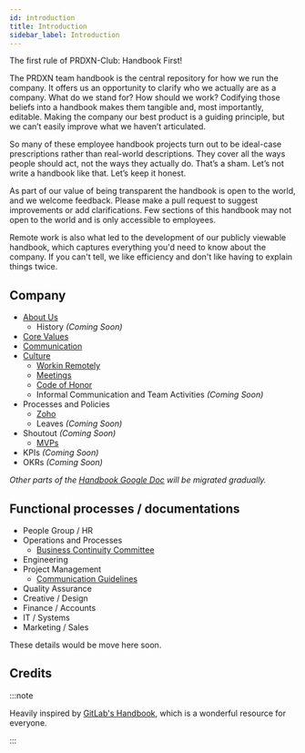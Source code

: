 ```yaml
---
id: introduction
title: Introduction
sidebar_label: Introduction
---
```


The first rule of PRDXN-Club: Handbook First!

The PRDXN team handbook is the central repository for how we run the company. It offers us an opportunity to clarify who we actually are as a company. What do we stand for? How should we work? Codifying those beliefs into a handbook makes them tangible and, most importantly, editable. Making the company our best product is a guiding principle, but we can’t easily improve what we haven’t articulated.

So many of these employee handbook projects turn out to be ideal-case prescriptions rather than real-world descriptions. They cover all the ways people should act, not the ways they actually do. That’s a sham. Let’s not write a handbook like that. Let’s keep it honest.

As part of our value of being transparent the handbook is open to the world, and we welcome feedback. Please make a pull request to suggest improvements or add clarifications. Few sections of this handbook may not open to the world and is only accessible to employees.

Remote work is also what led to the development of our publicly viewable handbook, which captures everything you'd need to know about the company. If you can't tell, we like efficiency and don't like having to explain things twice.

## Company
- [About Us](about.md)
  - History *(Coming Soon)*
- [Core Values](values.md)
- [Communication](communication.md)
- [Culture](culture.md)
  - [Workin Remotely](remote.md)
  - [Meetings](meetings.md)
  - [Code of Honor](honorcode.md)
  - Informal Communication and Team Activities *(Coming Soon)*
- Processes and Policies
  - [Zoho](zoho.md)
  - Leaves *(Coming Soon)*
- Shoutout *(Coming Soon)*
  - [MVPs](mvp.md)
- KPIs *(Coming Soon)*
- OKRs *(Coming Soon)*

*Other parts of the [Handbook Google Doc](https://docs.google.com/document/d/1xv1NbP6dITIOBkWGUc6AdjvjV-fOycvGMACESIuiF9o/edit) will be migrated gradually.*

## Functional processes / documentations
- People Group / HR
- Operations and Processes
  - [Business Continuity Committee](businesscontinuity.md)
- Engineering
- Project Management
  - [Communication Guidelines](commguidelines.md)
- Quality Assurance
- Creative / Design
- Finance / Accounts
- IT / Systems
- Marketing / Sales

These details would be move here soon.

## Credits
:::note

Heavily inspired by [GitLab's Handbook](https://about.gitlab.com/handbook/), which is a wonderful resource for everyone.

:::
